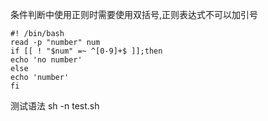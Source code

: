 条件判断中使用正则时需要使用双括号,正则表达式不可以加引号
```SHELL
#! /bin/bash
read -p "number" num
if [[ ! "$num" =~ ^[0-9]+$ ]];then
echo 'no number'
else
echo 'number'
fi
```


测试语法
sh -n test.sh
